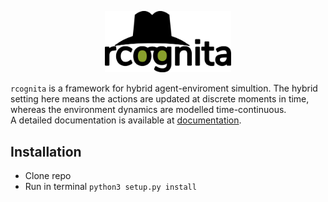 <p align="center">
	<img src="./docsrc/logo.png" width=40% height=40% />
</p>


`rcognita` is a framework for hybrid agent-enviroment simultion.
The hybrid setting here means the actions are updated at discrete moments in time, whereas the environment dynamics are modelled time-continuous.<br>
A detailed documentation is available at <a href="https://aidynamicaction.github.io/rcognita/">documentation</a>.

## Installation

* Clone repo
* Run in terminal ```python3 setup.py install```
